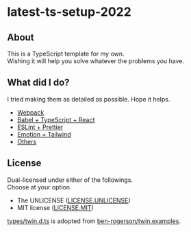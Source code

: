 # latest-ts-setup-2022

## About

This is a TypeScript template for my own.  
Wishing it will help you solve whatever the problems you have.

## What did I do?

I tried making them as detailed as possible. Hope it helps.

- [Webpack](./docs/webpack.md)
- [Babel + TypeScript + React](./docs/babel_typescript_react.md)
- [ESLint + Prettier](./docs/eslint_prettier.md)
- [Emotion + Tailwind](./docs/emotion_tailwind.md)
- [Others](./others.md)

## License

Dual-licensed under either of the followings.  
Choose at your option.

- The UNLICENSE ([LICENSE.UNLICENSE](LICENSE.UNLICENSE))
- MIT license ([LICENSE.MIT](LICENSE.MIT))

[types/twin.d.ts](./types/twin.d.ts) is adopted from [ben-rogerson/twin.examples](https://github.com/ben-rogerson/twin.examples/blob/master/next-emotion-typescript/types/twin.d.ts).

